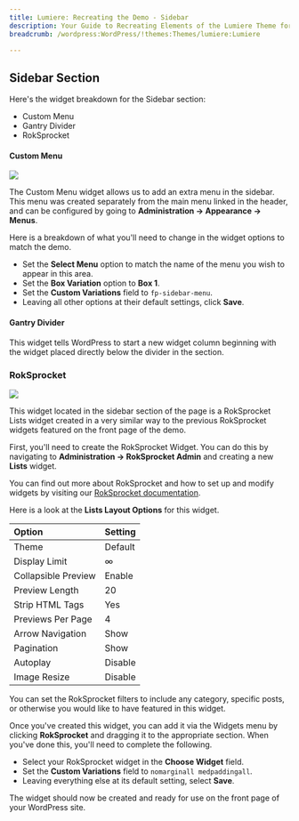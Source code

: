 ```yaml
---
title: Lumiere: Recreating the Demo - Sidebar
description: Your Guide to Recreating Elements of the Lumiere Theme for WordPress
breadcrumb: /wordpress:WordPress/!themes:Themes/lumiere:Lumiere

---
```


Sidebar Section
-----

Here's the widget breakdown for the Sidebar section:

* Custom Menu
* Gantry Divider
* RokSprocket

#### Custom Menu
![][sidebar1]

The Custom Menu widget allows us to add an extra menu in the sidebar. This menu was created separately from the main menu linked in the header, and can be configured by going to **Administration -> Appearance -> Menus**.

Here is a breakdown of what you'll need to change in the widget options to match the demo.

* Set the **Select Menu** option to match the name of the menu you wish to appear in this area.
* Set the **Box Variation** option to **Box 1**.
* Set the **Custom Variations** field to `fp-sidebar-menu`.
* Leaving all other options at their default settings, click **Save**.

#### Gantry Divider
This widget tells WordPress to start a new widget column beginning with the widget placed directly below the divider in the section.

### RokSprocket
![][sidebar2]

This widget located in the sidebar section of the page is a RokSprocket Lists widget created in a very similar way to the previous RokSprocket widgets featured on the front page of the demo.

First, you'll need to create the RokSprocket Widget. You can do this by navigating to **Administration -> RokSprocket Admin** and creating a new **Lists** widget. 

You can find out more about RokSprocket and how to set up and modify widgets by visiting our [RokSprocket documentation][roksprocket].

Here is a look at the **Lists Layout Options** for this widget.

| Option              | Setting |  
| :------------------ | :------ |  
| Theme               | Default |  
| Display Limit       | ∞       |  
| Collapsible Preview | Enable  |  
| Preview Length      | 20      |  
| Strip HTML Tags     | Yes     |  
| Previews Per Page   | 4       |  
| Arrow Navigation    | Show    |  
| Pagination          | Show    |  
| Autoplay            | Disable |  
| Image Resize        | Disable |  

You can set the RokSprocket filters to include any category, specific posts, or otherwise you would like to have featured in this widget.

Once you've created this widget, you can add it via the Widgets menu by clicking **RokSprocket** and dragging it to the appropriate section. When you've done this, you'll need to complete the following.

* Select your RokSprocket widget in the **Choose Widget** field.
* Set the **Custom Variations** field to `nomarginall medpaddingall`.
* Leaving everything else at its default setting, select **Save**.

The widget should now be created and ready for use on the front page of your WordPress site.

[sidebar1]: assets/demo_10.jpeg
[sidebar2]: assets/demo_11.jpeg
[roksprocket]: ../../plugins/roksprocket/